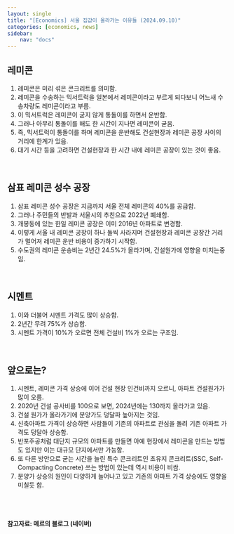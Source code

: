 ```yaml
---
layout: single
title: "[Economics] 서울 집값이 올라가는 이유들 (2024.09.10)"
categories: [economics, news]
sidebar:
    nav: "docs"
---
```


## 레미콘
1. 레미콘은 미리 섞은 콘크리트를 의미함.
1. 레미콘을 수송하는 믹서트럭을 일본에서 레미콘이라고 부르게 되다보니 어느새 수송차량도 레미콘이라고 부름.
1. 이 믹서트럭은 레미콘이 굳지 않게 통돌이를 하면서 운반함.
1. 그러나 아무리 통돌이를 해도 한 시간이 지나면 레미콘이 굳음.
1. 즉, 믹서트럭이 통돌이를 하며 레미콘을 운반해도 건설현장과 레미콘 공장 사이의 거리에 한계가 있음.
1. 대기 시간 등을 고려하면 건설현장과 한 시간 내에 레미콘 공장이 있는 것이 좋음.

<br/>

## 삼표 레미콘 성수 공장
1. 삼표 레미콘 성수 공장은 지금까지 서울 전체 레미콘의 40%를 공급함.
1. 그러나 주민들의 반발과 서울시의 추친으로 2022년 폐쇄함.
1. 개봉동에 있는 한일 레미콘 공장은 이미 2016년 아파트로 변경함.
1. 이렇게 서울 내 레미콘 공장이 하나 둘씩 사라지며 건설현장과 레미콘 공장간 거리가 멀어져 레미콘 운반 비용이 증가하기 시작함.
1. 수도권의 레미콘 운송비는 2년간 24.5%가 올라가며, 건설원가에 영향을 미치는중임.

<br/>

## 시멘트
1. 이와 더불어 시멘트 가격도 많이 상승함.
1. 2년간 무려 75%가 상승함.
1. 시멘트 가격이 10%가 오르면 전체 건설비 1%가 오르는 구조임.

<br/>

## 앞으로는?
1. 시멘트, 레미콘 가격 상승에 이어 건설 현장 인건비까지 오르니, 아파트 건설원가가 많이 오름.
1. 2020년 건설 공사비를 100으로 보면, 2024년에는 130까지 올라가고 있음.
1. 건설 원가가 올라가기에 분양가도 덩달파 높아지는 것임.
1. 신축아파트 가격이 상승하면 사람들이 기존의 아파트로 관심을 돌려 기존 아파트 가격도 덩달아 상승함.
1. 반포주공처럼 대단지 규모의 아파트를 만들면 아예 현장에서 레미콘을 만드는 방법도 있지만 이는 대규모 단지에서만 가능함.
1. 또 다른 방안으로 굳는 시간을 늘린 특수 콘크리트인 초유지 콘크리트(SSC, Self-Compacting Concrete)  쓰는 방법이 있는데 역시 비용이 비쌈.
1. 분양가 상승의 원인이 다양하게 늘어나고 있고 기존의 아파트 가격 상승에도 영향을 미칠듯 함.


<br/>
<br/>

#### 참고자료: 메르의 블로그 (네이버) 